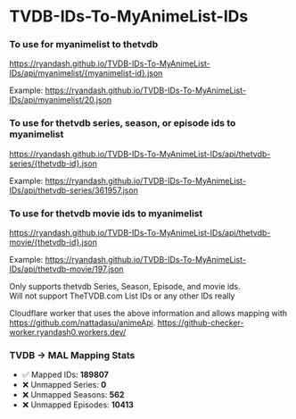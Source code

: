 # TVDB-IDs-To-MyAnimeList-IDs

### To use for myanimelist to thetvdb
https://ryandash.github.io/TVDB-IDs-To-MyAnimeList-IDs/api/myanimelist/{myanimelist-id}.json

Example: https://ryandash.github.io/TVDB-IDs-To-MyAnimeList-IDs/api/myanimelist/20.json

### To use for thetvdb series, season, or episode ids to myanimelist
https://ryandash.github.io/TVDB-IDs-To-MyAnimeList-IDs/api/thetvdb-series/{thetvdb-id}.json

Example: https://ryandash.github.io/TVDB-IDs-To-MyAnimeList-IDs/api/thetvdb-series/361957.json

### To use for thetvdb movie ids to myanimelist
https://ryandash.github.io/TVDB-IDs-To-MyAnimeList-IDs/api/thetvdb-movie/{thetvdb-id}.json

Example: https://ryandash.github.io/TVDB-IDs-To-MyAnimeList-IDs/api/thetvdb-movie/197.json

Only supports thetvdb Series, Season, Episode, and movie ids.\
Will not support TheTVDB.com List IDs or any other IDs really

Cloudflare worker that uses the above information and allows mapping with https://github.com/nattadasu/animeApi.
https://github-checker-worker.ryandash0.workers.dev/

<!---counts-start--->
### TVDB → MAL Mapping Stats

- ✅ Mapped IDs: **189807**
- ❌ Unmapped Series: **0**
- ❌ Unmapped Seasons: **562**
- ❌ Unmapped Episodes: **10413**
<!---counts-end--->
